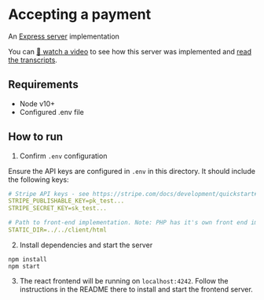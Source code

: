 # Accepting a payment

An [Express server](http://expressjs.com) implementation

You can [🎥 watch a video](https://youtu.be/WG4ehXSEpz4) to see how this server was implemented and [read the transcripts](./TRANSCRIPTS.md).

## Requirements

- Node v10+
- Configured .env file

## How to run

1. Confirm `.env` configuration

Ensure the API keys are configured in `.env` in this directory. It should include the following keys:

```yaml
# Stripe API keys - see https://stripe.com/docs/development/quickstart#api-keys
STRIPE_PUBLISHABLE_KEY=pk_test...
STRIPE_SECRET_KEY=sk_test...

# Path to front-end implementation. Note: PHP has it's own front end implementation.
STATIC_DIR=../../client/html
```

2. Install dependencies and start the server

```
npm install
npm start
```

3. The react frontend will be running on `localhost:4242`. Follow the instructions in the README there to install and start the frontend server.
